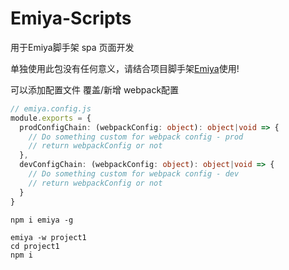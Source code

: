 # Emiya-Scripts

用于Emiya脚手架 spa 页面开发

单独使用此包没有任何意义，请结合项目脚手架[Emiya](https://github.com/zjhch123/Emiya)使用!

可以添加配置文件 覆盖/新增 webpack配置

```typescript
// emiya.config.js
module.exports = {
  prodConfigChain: (webpackConfig: object): object|void => {
    // Do something custom for webpack config - prod
    // return webpackConfig or not
  },
  devConfigChain: (webpackConfig: object): object|void => {
    // Do something custom for webpack config - dev
    // return webpackConfig or not
  }
}
```

```shell
npm i emiya -g

emiya -w project1
cd project1
npm i
```
